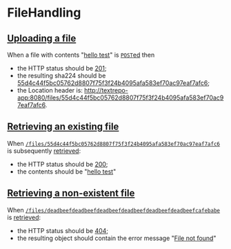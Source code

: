 # FileHandling

## [Uploading a file](- "upload")

When a file with contents "[hello test](- "#text")" is [```POST```ed](- "#result = upload(#text)") then
 
 - the HTTP status should be [201](- "?=#result.status");
 - the resulting sha224 should be [55d4c44f5bc05762d8807f75f3f24b4095afa583ef70ac97eaf7afc6](- "?=#result.sha224");
 - the Location header is: [http://textrepo-app:8080/files/55d4c44f5bc05762d8807f75f3f24b4095afa583ef70ac97eaf7afc6](- "?=#result.location").
 
## [Retrieving an existing file](- "retrieve-existing")

When [```/files/55d4c44f5bc05762d8807f75f3f24b4095afa583ef70ac97eaf7afc6```](- "#uri") is subsequently
[retrieved](- "#result = retrieve(#uri)"):

  - the HTTP status should be [200](- "?=#result.status");
  - the contents should be "[hello test](- "?=#result.content")"

## [Retrieving a non-existent file](- "retrieve-non-existent")

When [```/files/deadbeefdeadbeefdeadbeefdeadbeefdeadbeefdeadbeefcafebabe```](- "#uri") is
[retrieved](- "#result = retrieve(#uri)"):

  - the HTTP status should be [404](- "?=#result.status");
  - the resulting object should contain the error message "[File not found](- "?=#result.message")"
